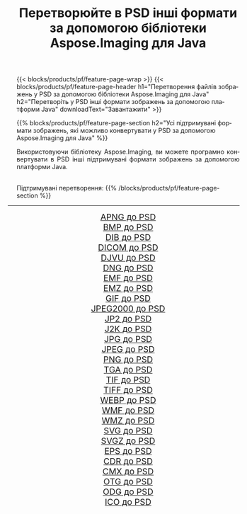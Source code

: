 ﻿---
title: Перетворюйте в PSD інші формати за допомогою бібліотеки Aspose.Imaging для Java 
weight: 3920
url: /uk/java/conversion/to/psd/ 
lang: uk
langdirlevel: 2
locales: zh-hans,ja,it,ru,de,es,fr,nl,id,lt,pl,pt,vi,tr,ko,zh-hant,ar,hi,th,sv,cs,uk,he
description: За допомогою Aspose.Imaging ви можете конвертувати в PSD інші формати за допомогою Java
---

{{< blocks/products/pf/feature-page-wrap >}}
{{< blocks/products/pf/feature-page-header h1="Перетворення файлів зображень у PSD за допомогою бібліотеки Aspose.Imaging для Java" h2="Перетворіть у PSD інші формати зображень за допомогою платформи Java" downloadText="Завантажити" >}}


{{% blocks/products/pf/feature-page-section  h2="Усі підтримувані формати зображень, якi можливо конвертувати у PSD за допомогою Aspose.Imaging для Java" %}}
<p align=justify>Використовуючи бібліотеку Aspose.Imaging, ви можете програмно конвертувати в PSD інші підтримувані формати зображень за допомогою платформи Java.</p>
<br/>
Підтримувані перетворення:
{{% /blocks/products/pf/feature-page-section %}}
<div class="container-fluid productfamilypage bg-gray">
    <div class="convertypes bg-gray agp-content section">
        <div class="container">
		<hr style="margin-left:-20px;"/>
		<div class="row other-converters" style="gap: 10px;font-size: 19px;text-align:center;">
		    <div class='col-md-2 other-converter remove-lp remove-rp'><a href="/imaging/uk/java/conversion/apng-to-psd/" style="padding:15px;">APNG до PSD</a></div>
<div class='col-md-2 other-converter remove-lp remove-rp'><a href="/imaging/uk/java/conversion/bmp-to-psd/" style="padding:15px;">BMP до PSD</a></div>
<div class='col-md-2 other-converter remove-lp remove-rp'><a href="/imaging/uk/java/conversion/dib-to-psd/" style="padding:15px;">DIB до PSD</a></div>
<div class='col-md-2 other-converter remove-lp remove-rp'><a href="/imaging/uk/java/conversion/dicom-to-psd/" style="padding:15px;">DICOM до PSD</a></div>
<div class='col-md-2 other-converter remove-lp remove-rp'><a href="/imaging/uk/java/conversion/djvu-to-psd/" style="padding:15px;">DJVU до PSD</a></div>
<div class='col-md-2 other-converter remove-lp remove-rp'><a href="/imaging/uk/java/conversion/dng-to-psd/" style="padding:15px;">DNG до PSD</a></div>
<div class='col-md-2 other-converter remove-lp remove-rp'><a href="/imaging/uk/java/conversion/emf-to-psd/" style="padding:15px;">EMF до PSD</a></div>
<div class='col-md-2 other-converter remove-lp remove-rp'><a href="/imaging/uk/java/conversion/emz-to-psd/" style="padding:15px;">EMZ до PSD</a></div>
<div class='col-md-2 other-converter remove-lp remove-rp'><a href="/imaging/uk/java/conversion/gif-to-psd/" style="padding:15px;">GIF до PSD</a></div>
<div class='col-md-2 other-converter remove-lp remove-rp'><a href="/imaging/uk/java/conversion/jpeg2000-to-psd/" style="padding:15px;">JPEG2000 до PSD</a></div>
<div class='col-md-2 other-converter remove-lp remove-rp'><a href="/imaging/uk/java/conversion/jp2-to-psd/" style="padding:15px;">JP2 до PSD</a></div>
<div class='col-md-2 other-converter remove-lp remove-rp'><a href="/imaging/uk/java/conversion/j2k-to-psd/" style="padding:15px;">J2K до PSD</a></div>
<div class='col-md-2 other-converter remove-lp remove-rp'><a href="/imaging/uk/java/conversion/jpg-to-psd/" style="padding:15px;">JPG до PSD</a></div>
<div class='col-md-2 other-converter remove-lp remove-rp'><a href="/imaging/uk/java/conversion/jpeg-to-psd/" style="padding:15px;">JPEG до PSD</a></div>
<div class='col-md-2 other-converter remove-lp remove-rp'><a href="/imaging/uk/java/conversion/png-to-psd/" style="padding:15px;">PNG до PSD</a></div>
<div class='col-md-2 other-converter remove-lp remove-rp'><a href="/imaging/uk/java/conversion/tga-to-psd/" style="padding:15px;">TGA до PSD</a></div>
<div class='col-md-2 other-converter remove-lp remove-rp'><a href="/imaging/uk/java/conversion/tif-to-psd/" style="padding:15px;">TIF до PSD</a></div>
<div class='col-md-2 other-converter remove-lp remove-rp'><a href="/imaging/uk/java/conversion/tiff-to-psd/" style="padding:15px;">TIFF до PSD</a></div>
<div class='col-md-2 other-converter remove-lp remove-rp'><a href="/imaging/uk/java/conversion/webp-to-psd/" style="padding:15px;">WEBP до PSD</a></div>
<div class='col-md-2 other-converter remove-lp remove-rp'><a href="/imaging/uk/java/conversion/wmf-to-psd/" style="padding:15px;">WMF до PSD</a></div>
<div class='col-md-2 other-converter remove-lp remove-rp'><a href="/imaging/uk/java/conversion/wmz-to-psd/" style="padding:15px;">WMZ до PSD</a></div>
<div class='col-md-2 other-converter remove-lp remove-rp'><a href="/imaging/uk/java/conversion/svg-to-psd/" style="padding:15px;">SVG до PSD</a></div>
<div class='col-md-2 other-converter remove-lp remove-rp'><a href="/imaging/uk/java/conversion/svgz-to-psd/" style="padding:15px;">SVGZ до PSD</a></div>
<div class='col-md-2 other-converter remove-lp remove-rp'><a href="/imaging/uk/java/conversion/eps-to-psd/" style="padding:15px;">EPS до PSD</a></div>
<div class='col-md-2 other-converter remove-lp remove-rp'><a href="/imaging/uk/java/conversion/cdr-to-psd/" style="padding:15px;">CDR до PSD</a></div>
<div class='col-md-2 other-converter remove-lp remove-rp'><a href="/imaging/uk/java/conversion/cmx-to-psd/" style="padding:15px;">CMX до PSD</a></div>
<div class='col-md-2 other-converter remove-lp remove-rp'><a href="/imaging/uk/java/conversion/otg-to-psd/" style="padding:15px;">OTG до PSD</a></div>
<div class='col-md-2 other-converter remove-lp remove-rp'><a href="/imaging/uk/java/conversion/odg-to-psd/" style="padding:15px;">ODG до PSD</a></div>
<div class='col-md-2 other-converter remove-lp remove-rp'><a href="/imaging/uk/java/conversion/ico-to-psd/" style="padding:15px;">ICO до PSD</a></div>
                </div>
        </div>
    </div>
</div>
<br/>

